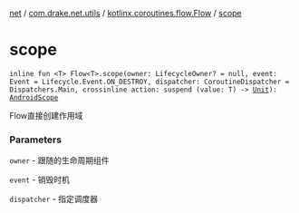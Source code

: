 [net](../../index.md) / [com.drake.net.utils](../index.md) / [kotlinx.coroutines.flow.Flow](index.md) / [scope](./scope.md)

# scope

`inline fun <T> Flow<T>.scope(owner: LifecycleOwner? = null, event: Event = Lifecycle.Event.ON_DESTROY, dispatcher: CoroutineDispatcher = Dispatchers.Main, crossinline action: suspend (value: T) -> `[`Unit`](https://kotlinlang.org/api/latest/jvm/stdlib/kotlin/-unit/index.html)`): `[`AndroidScope`](../../com.drake.net.scope/-android-scope/index.md)

Flow直接创建作用域

### Parameters

`owner` - 跟随的生命周期组件

`event` - 销毁时机

`dispatcher` - 指定调度器